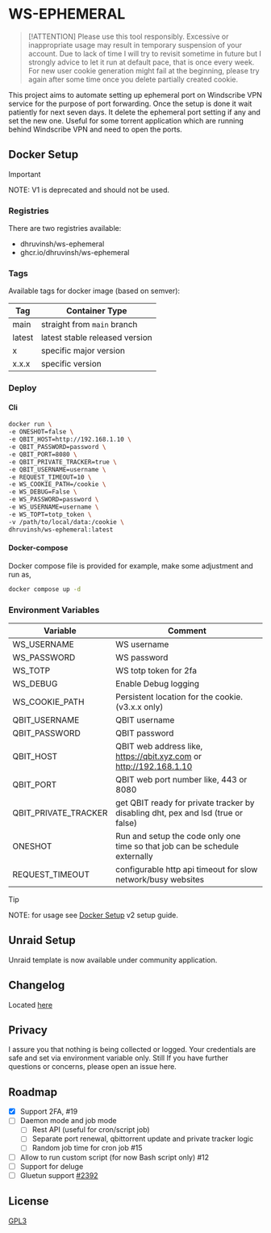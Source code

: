 # WS-EPHEMERAL

> [!ATTENTION] Please use this tool responsibly. Excessive or inappropriate
> usage may result in temporary suspension of your account. Due to lack of
> time I will try to revisit sometime in future but I strongly advice to let
> it run at default pace, that is once every week. For new user cookie generation
> might fail at the beginning, please try again after some time once you delete
> partially created cookie.

This project aims to automate setting up ephemeral port on Windscribe VPN
service for the purpose of port forwarding. Once the setup is done it wait
patiently for next seven days. It delete the ephemeral port setting if any and
set the new one. Useful for some torrent application which are running behind
Windscribe VPN and need to open the ports.

## Docker Setup

> [!important]
> NOTE: V1 is deprecated and should not be used.

### Registries

There are two registries available:

- dhruvinsh/ws-ephemeral
- ghcr.io/dhruvinsh/ws-ephemeral

### Tags

Available tags for docker image (based on semver):

| Tag    | Container Type                 |
| ------ | ------------------------------ |
| main   | straight from `main` branch    |
| latest | latest stable released version |
| x      | specific major version         |
| x.x.x  | specific version               |

### Deploy

#### Cli

```bash
docker run \
-e ONESHOT=false \
-e QBIT_HOST=http://192.168.1.10 \
-e QBIT_PASSWORD=password \
-e QBIT_PORT=8080 \
-e QBIT_PRIVATE_TRACKER=true \
-e QBIT_USERNAME=username \
-e REQUEST_TIMEOUT=10 \
-e WS_COOKIE_PATH=/cookie \
-e WS_DEBUG=False \
-e WS_PASSWORD=password \
-e WS_USERNAME=username \
-e WS_TOPT=totp_token \
-v /path/to/local/data:/cookie \
dhruvinsh/ws-ephemeral:latest
```

#### Docker-compose

Docker compose file is provided for example, make some adjustment and run as,

```bash
docker compose up -d
```

### Environment Variables

| Variable             | Comment                                                                          |
| -------------------- | -------------------------------------------------------------------------------- |
| WS_USERNAME          | WS username                                                                      |
| WS_PASSWORD          | WS password                                                                      |
| WS_TOTP              | WS totp token for 2fa                                                            |
| WS_DEBUG             | Enable Debug logging                                                             |
| WS_COOKIE_PATH       | Persistent location for the cookie. (v3.x.x only)                                |
| QBIT_USERNAME        | QBIT username                                                                    |
| QBIT_PASSWORD        | QBIT password                                                                    |
| QBIT_HOST            | QBIT web address like, https://qbit.xyz.com or http://192.168.1.10               |
| QBIT_PORT            | QBIT web port number like, 443 or 8080                                           |
| QBIT_PRIVATE_TRACKER | get QBIT ready for private tracker by disabling dht, pex and lsd (true or false) |
| ONESHOT              | Run and setup the code only one time so that job can be schedule externally      |
| REQUEST_TIMEOUT      | configurable http api timeout for slow network/busy websites                     |

> [!tip]
> NOTE: for usage see [Docker Setup](#docker-setup) v2 setup guide.

## Unraid Setup

Unraid template is now available under community application.

## Changelog

Located [here](./CHANGELOG.md)

## Privacy

I assure you that nothing is being collected or logged. Your credentials are
safe and set via environment variable only. Still If you have further questions
or concerns, please open an issue here.

## Roadmap

- [x] Support 2FA, #19
- [ ] Daemon mode and job mode
  - [ ] Rest API (useful for cron/script job)
  - [ ] Separate port renewal, qbittorrent update and private tracker logic
  - [ ] Random job time for cron job #15
- [ ] Allow to run custom script (for now Bash script only) #12
- [ ] Support for deluge
- [ ] Gluetun support [#2392](https://github.com/qdm12/gluetun/pull/2392)

## License

[GPL3](LICENSE.md)
